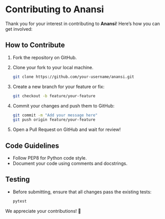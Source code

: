 # Contributing to Anansi

Thank you for your interest in contributing to **Anansi**! Here’s how you can get involved:

## How to Contribute

1. Fork the repository on GitHub.
2. Clone your fork to your local machine.
   ```bash
   git clone https://github.com/your-username/anansi.git
   ```
3. Create a new branch for your feature or fix:
   ```bash
   git checkout -b feature/your-feature
   ```
4. Commit your changes and push them to GitHub:
   ```bash
   git commit -m "Add your message here"
   git push origin feature/your-feature
   ```

5. Open a Pull Request on GitHub and wait for review!

## Code Guidelines
- Follow PEP8 for Python code style.
- Document your code using comments and docstrings.

## Testing
- Before submitting, ensure that all changes pass the existing tests:
   ```bash
   pytest
   ```

We appreciate your contributions! 🙌